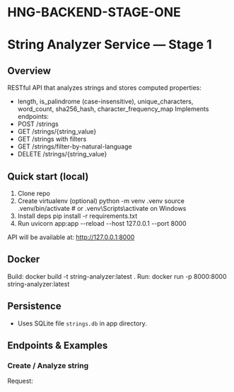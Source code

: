 # HNG-BACKEND-STAGE-ONE
# String Analyzer Service — Stage 1

## Overview
RESTful API that analyzes strings and stores computed properties:
- length, is_palindrome (case-insensitive), unique_characters, word_count, sha256_hash, character_frequency_map
Implements endpoints:
- POST /strings
- GET /strings/{string_value}
- GET /strings with filters
- GET /strings/filter-by-natural-language
- DELETE /strings/{string_value}

## Quick start (local)
1. Clone repo
2. Create virtualenv (optional)
   python -m venv .venv
   source .venv/bin/activate  # or .venv\Scripts\activate on Windows
3. Install deps
   pip install -r requirements.txt
4. Run
   uvicorn app:app --reload --host 127.0.0.1 --port 8000

API will be available at: http://127.0.0.1:8000

## Docker
Build:
  docker build -t string-analyzer:latest .
Run:
  docker run -p 8000:8000 string-analyzer:latest

## Persistence
- Uses SQLite file `strings.db` in app directory.

## Endpoints & Examples

### Create / Analyze string
Request:

